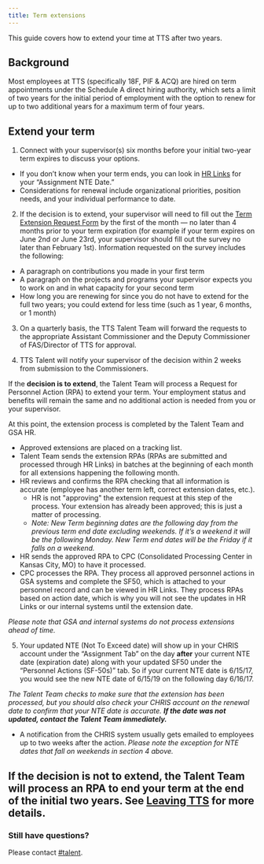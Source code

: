 ```yaml
---
title: Term extensions
---
```


This guide covers how to extend your time at TTS after two years.

## Background

Most employees at TTS (specifically 18F, PIF & ACQ) are hired on term appointments under the Schedule A direct hiring authority, which sets a limit of two years for the initial period of employment with the option to renew for up to two additional years for a maximum term of four years.

## Extend your term

1)  Connect with your supervisor(s) six months before your initial two-year term expires to discuss your options.

- If you don’t know when your term ends, you can look in [HR Links](https://corporateapps.gsa.gov/hr-links/) for your “Assignment NTE Date.”
- Considerations for renewal include organizational priorities, position needs, and your individual performance to date.

2)  If the decision is to extend, your supervisor will need to fill out the [Term Extension Request Form](https://goo.gl/forms/zvZqourbaTJqwsUu1) by the first of the month — no later than 4 months prior to your term expiration (for example if your term expires on June 2nd or June 23rd, your supervisor should fill out the survey no later than February 1st).  Information requested on the survey includes the following:

- A paragraph on contributions you made in your first term
- A paragraph on the projects and programs your supervisor expects you to work on and in what capacity for your second term
- How long you are renewing for since you do not have to extend for the full two years; you could extend for less time (such as 1 year, 6 months, or 1 month)

3)  On a quarterly basis, the TTS Talent Team will forward the requests to the appropriate Assistant Commissioner and the Deputy Commissioner of FAS/Director of TTS for approval.

4)  TTS Talent will notify your supervisor of the decision within 2 weeks from submission to the Commissioners.

If the **decision is to extend**, the Talent Team will process a Request for Personnel Action (RPA) to extend your term. Your employment status and benefits will remain the same and no additional action is needed from you or your supervisor.

At this point, the extension process is completed by the Talent Team and GSA HR.

- Approved extensions are placed on a tracking list.
- Talent Team sends the extension RPAs (RPAs are submitted and processed through HR Links) in batches at the beginning of each month for all extensions happening the following month.
- HR reviews and confirms the RPA checking that all information is accurate (employee has another term left, correct extension dates, etc.).  
  - HR is not "approving" the extension request at this step of the process.  Your extension has already been approved; this is just a matter of processing.
  - *Note: New Term beginning dates are the following day from the previous term end date excluding weekends. If it’s a weekend it will be the following Monday. New Term end dates will be the Friday if it falls on a weekend.*
- HR sends the approved RPA to CPC (Consolidated Processing Center in Kansas City, MO) to have it processed.
- CPC processes the RPA. They process all approved personnel actions in GSA systems and complete the SF50, which is attached to your personnel record and can be viewed in HR Links. They process RPAs based on action date, which is why you will not see the updates in HR Links or our internal systems until the extension date.

*Please note that GSA and internal systems do not process extensions ahead of time.*

5) Your updated NTE (Not To Exceed date) will show up in your CHRIS account under the “Assignment Tab” on the day **after** your current NTE date (expiration date) along with your updated SF50 under the “Personnel Actions (SF-50s)” tab.  So if your current NTE date is 6/15/17, you would see the new NTE date of 6/15/19 on the following day 6/16/17.  

*The Talent Team checks to make sure that the extension has been processed, but you should also check your CHRIS account on the renewal date to confirm that your NTE date is accurate.* ***If the date was not updated, contact the Talent Team immediately.***

- A notification from the CHRIS system usually gets emailed to employees up to two weeks after the action.  *Please note the exception for NTE dates that fall on weekends in section 4 above.*

If the **decision is not to extend**, the Talent Team will process an RPA to end your term at the end of the initial two years. See [Leaving TTS](/leaving-tts/) for more details.
---

### Still have questions?

Please contact [#talent](https://gsa-tts.slack.com/messages/talent).
